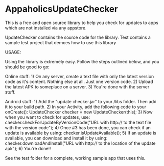 AppaholicsUpdateChecker
=======================

This is a free and open source library to help you check for updates to apps which are not installed via any appstore.

UpdateChecker contains the source code for the library. 
Test contains a sample test project that demoes how to use this library


USAGE:

Using the library is extremely easy. Follow the steps outlined below, and you should be good to go:

Online stuff:
	1) On any server, create a text file with only the latest version code as it's content. Nothing else at all. Just one version code.
	2) Upload the latest APK to someplace on a server.
	3) You're done with the server stuff.

Android stuff:
	1) Add the "update checker.jar" to your /libs folder. Then add it to your build path.
	2) In your Activity, add the following code to your onCreate():
		UpdateChecker checker = new UpdateChecker(this);
	3) Now when you want to check for updates, use:
		checker.checkForUpdateByVersionCode("URL with http:// to the text file with the version code");
	4) Once #3 has been done, you can check if an update is available by using:
		checker.isUpdateAvailable();
	5) If an update is available, you can download and install it by using:
		checker.downloadAndInstall("URL with http:// to the location of the update apk");
	6) You're done!!

See the test folder for a complete, working sample app that uses this.
